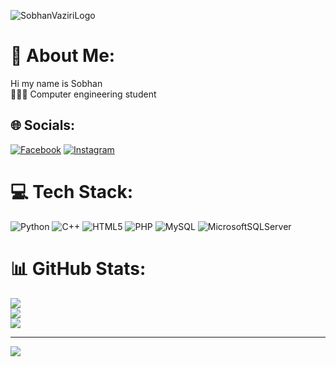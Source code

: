 ![SobhanVaziriLogo](https://github.com/SobhanVaziri/SobhanVaziri/assets/160171825/51a46809-774e-4f87-a131-6d2be03aacca)



# 💫 About Me:
Hi my name is Sobhan<br>
👨🏻‍🎓 Computer engineering student<br>


## 🌐 Socials:
[![Facebook](https://img.shields.io/badge/Facebook-%231877F2.svg?logo=Facebook&logoColor=white)](https://www.facebook.com/svsobhan.vaziri?mibextid=ZbWKwL) [![Instagram](https://img.shields.io/badge/Instagram-%23E4405F.svg?logo=Instagram&logoColor=white)]([https://instagram.com/_sobhan_sv](https://www.instagram.com/_sobhan_sv?igsh=MXBuZzl0YmtianM1MA==)) 

# 💻 Tech Stack:
![Python](https://img.shields.io/badge/python-3670A0?style=for-the-badge&logo=python&logoColor=ffdd54) ![C++](https://img.shields.io/badge/c++-%2300599C.svg?style=for-the-badge&logo=c%2B%2B&logoColor=white) ![HTML5](https://img.shields.io/badge/html5-%23E34F26.svg?style=for-the-badge&logo=html5&logoColor=white) ![PHP](https://img.shields.io/badge/php-%23777BB4.svg?style=for-the-badge&logo=php&logoColor=white) ![MySQL](https://img.shields.io/badge/mysql-4479A1.svg?style=for-the-badge&logo=mysql&logoColor=white) ![MicrosoftSQLServer](https://img.shields.io/badge/Microsoft%20SQL%20Server-CC2927?style=for-the-badge&logo=microsoft%20sql%20server&logoColor=white)
# 📊 GitHub Stats:
![](https://github-readme-stats.vercel.app/api?username=SobhanVaziri&theme=dark&hide_border=true&include_all_commits=true&count_private=true)<br/>
![](https://github-readme-streak-stats.herokuapp.com/?user=SobhanVaziri&theme=dark&hide_border=true)<br/>
![](https://github-readme-stats.vercel.app/api/top-langs/?username=SobhanVaziri&theme=dark&hide_border=true&include_all_commits=true&count_private=true&layout=compact)

---
[![](https://visitcount.itsvg.in/api?id=SobhanVaziri&icon=0&color=0)](https://visitcount.itsvg.in)

<!-- Proudly created with GPRM ( https://gprm.itsvg.in ) -->
